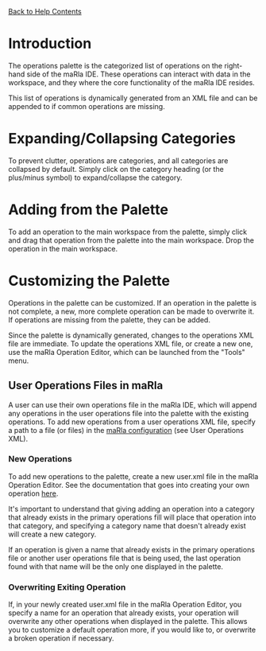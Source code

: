 [Back to Help Contents](HelpContents.md)



# Introduction #
The operations palette is the categorized list of operations on the right-hand side of the maRla IDE. These operations can interact with data in the workspace, and they where the core functionality of the maRla IDE resides.

This list of operations is dynamically generated from an XML file and can be appended to if common operations are missing.

# Expanding/Collapsing Categories #
To prevent clutter, operations are categories, and all categories are collapsed by default. Simply click on the category heading (or the plus/minus symbol) to expand/collapse the category.

# Adding from the Palette #
To add an operation to the main workspace from the palette, simply click and drag that operation from the palette into the main workspace. Drop the operation in the main workspace.

# Customizing the Palette #
Operations in the palette can be customized. If an operation in the palette is not complete, a new, more complete operation can be made to overwrite it. If operations are missing from the palette, they can be added.

Since the palette is dynamically generated, changes to the operations XML file are immediate. To update the operations XML file, or create a new one, use the maRla Operation Editor, which can be launched from the "Tools" menu.

## User Operations Files in maRla ##
A user can use their own operations file in the maRla IDE, which will append any operations in the user operations file into the palette with the existing operations. To add new operations from a user operations XML file, specify a path to a file (or files) in the [maRla configuration](ConfiguringMarla#Preferences.md) (see User Operations XML).

### New Operations ###
To add new operations to the palette, create a new user.xml file in the maRla Operation Editor. See the documentation that goes into creating your own operation [here](XMLOperationSpecification.md).

It's important to understand that giving adding an operation into a category that already exists in the primary operations fill will place that operation into that category, and specifying a category name that doesn't already exist will create a new category.

If an operation is given a name that already exists in the primary operations file or another user operations file that is being used, the last operation found with that name will be the only one displayed in the palette.

### Overwriting Exiting Operation ###
If, in your newly created user.xml file in the maRla Operation Editor, you specify a name for an operation that already exists, your operation will overwrite any other operations when displayed in the palette. This allows you to customize a default operation more, if you would like to, or overwrite a broken operation if necessary.